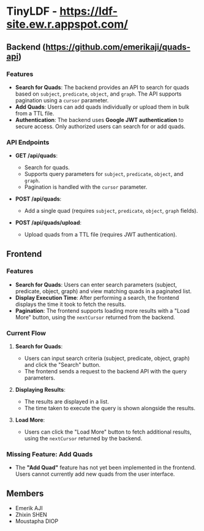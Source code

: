 # TinyLDF - https://ldf-site.ew.r.appspot.com/

## Backend (https://github.com/emerikaji/quads-api)

### Features
- **Search for Quads**: The backend provides an API to search for quads based on `subject`, `predicate`, `object`, and `graph`. The API supports pagination using a `cursor` parameter.
- **Add Quads**: Users can add quads individually or upload them in bulk from a TTL file.
- **Authentication**: The backend uses **Google JWT authentication** to secure access. Only authorized users can search for or add quads.

### API Endpoints
- **GET /api/quads**: 
  - Search for quads.
  - Supports query parameters for `subject`, `predicate`, `object`, and `graph`.
  - Pagination is handled with the `cursor` parameter.
  
- **POST /api/quads**: 
  - Add a single quad (requires `subject`, `predicate`, `object`, `graph` fields).
  
- **POST /api/quads/upload**: 
  - Upload quads from a TTL file (requires JWT authentication).

## Frontend

### Features
- **Search for Quads**: Users can enter search parameters (subject, predicate, object, graph) and view matching quads in a paginated list.
- **Display Execution Time**: After performing a search, the frontend displays the time it took to fetch the results.
- **Pagination**: The frontend supports loading more results with a "Load More" button, using the `nextCursor` returned from the backend.

### Current Flow
1. **Search for Quads**:
   - Users can input search criteria (subject, predicate, object, graph) and click the "Search" button.
   - The frontend sends a request to the backend API with the query parameters.
   
2. **Displaying Results**:
   - The results are displayed in a list.
   - The time taken to execute the query is shown alongside the results.

3. **Load More**:
   - Users can click the "Load More" button to fetch additional results, using the `nextCursor` returned by the backend.

### Missing Feature: **Add Quads**
- The **"Add Quad"** feature has not yet been implemented in the frontend. Users cannot currently add new quads from the user interface.

## Members
- Emerik AJI
- Zhixin SHEN
- Moustapha DIOP
